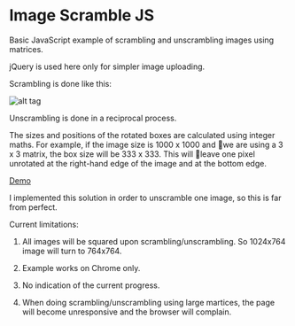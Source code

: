 Image Scramble JS
==============

Basic JavaScript example of scrambling and unscrambling images using matrices.

jQuery is used here only for simpler image uploading.

Scrambling is done like this:

![alt tag](https://raw.github.com/dantarakan/Image-Scramble/gh-pages/instructions.png)

Unscrambling is done in a reciprocal process.

The sizes and positions of the rotated boxes are calculated using integer maths. For example, if the image size is 1000 x 1000 and we are using a 3 x 3 matrix, the box size will be 333 x 333. This will leave one pixel unrotated at the right-hand edge of the image and at the bottom edge.

[Demo](http://dantarakan.github.io/Image-Scramble/)

I implemented this solution in order to unscramble one image, so this is far from perfect.

Current limitations:

1) All images will be squared upon scrambling/unscrambling. So 1024x764 image will turn to 764x764.

2) Example works on Chrome only.

3) No indication of the current progress.

4) When doing scrambling/unscrambling using large martices, the page will become unresponsive and the browser will complain.
